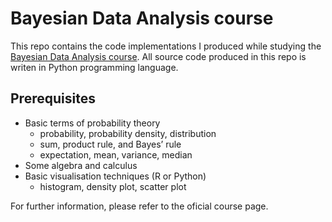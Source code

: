 # Bayesian Data Analysis course

This repo contains the code implementations I produced while studying the [Bayesian Data Analysis course](https://avehtari.github.io/BDA_course_Aalto/).
All source code produced in this repo is writen in Python programming language.

## Prerequisites

* Basic terms of probability theory 
  - probability, probability density, distribution
  - sum, product rule, and Bayes’ rule
  - expectation, mean, variance, median
* Some algebra and calculus
* Basic visualisation techniques (R or Python)
  - histogram, density plot, scatter plot

For further information, please refer to the oficial course page.
